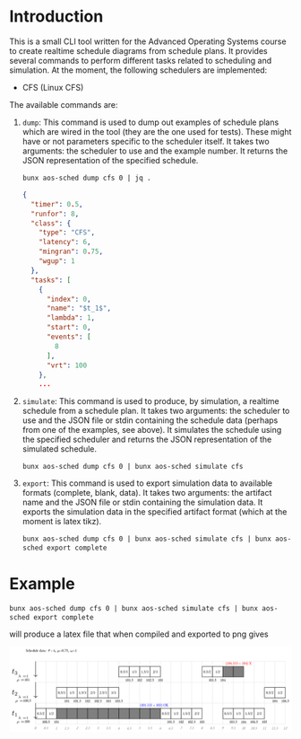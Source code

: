 
# Introduction

This is a small CLI tool written for the Advanced Operating Systems course to create realtime schedule diagrams from schedule plans. It provides several commands to perform different tasks related to scheduling and simulation. At the moment, the following schedulers are implemented:

- CFS (Linux CFS)

The available commands are:

1. `dump`: This command is used to dump out examples of schedule plans which are wired in the tool (they are the one used for tests). These might have or not parameters specific to the scheduler itself. It takes two arguments: the scheduler to use and the example number. It returns the JSON representation of the specified schedule.

   ```
   bunx aos-sched dump cfs 0 | jq .
   ```

   ```json
   {
     "timer": 0.5,
     "runfor": 8,
     "class": {
       "type": "CFS",
       "latency": 6,
       "mingran": 0.75,
       "wgup": 1
     },
     "tasks": [
       {
         "index": 0,
         "name": "$t_1$",
         "lambda": 1,
         "start": 0,
         "events": [
           8
         ],
         "vrt": 100
       },
       ...
   ```

2. `simulate`: This command is used to produce, by simulation, a realtime schedule from a schedule plan. It takes two arguments: the scheduler to use and the JSON file or stdin containing the schedule data (perhaps from one of the examples, see above). It simulates the schedule using the specified scheduler and returns the JSON representation of the simulated schedule.

   ```
   bunx aos-sched dump cfs 0 | bunx aos-sched simulate cfs
   ```

3. `export`: This command is used to export simulation data to available formats (complete, blank, data). It takes two arguments: the artifact name and the JSON file or stdin containing the simulation data. It exports the simulation data in the specified artifact format (which at the moment is latex tikz).

   ```
   bunx aos-sched dump cfs 0 | bunx aos-sched simulate cfs | bunx aos-sched export complete
   ```

# Example

```
bunx aos-sched dump cfs 0 | bunx aos-sched simulate cfs | bunx aos-sched export complete
```

will produce a latex file that when compiled and exported to png gives

![](./example.png)



